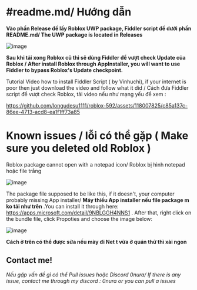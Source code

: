 # #readme.md/ Hướng dẫn
**Vào phần Release để lấy Roblox UWP package, Fiddler script để dưới phần README.md/ The UWP package is located in Releases**

![image](https://github.com/longudesu1111/roblox-592/assets/118007825/cc91a0c2-cde4-4e49-8ec4-4f7891778850)

**Sau khi tải xong Roblox cũ thì sẽ dùng Fiddler để vượt check Update của Roblox / After install Roblox through AppInstaller, you will want to use Fiddler to bypass Roblox's Update checkpoint.**

Tutorial Video how to install Fiddler Script ( by Vinhuchi), if your internet is poor then just download the video and follow what it did / Cách đưa Fiddler script để vượt check Roblox, tải video nếu như mạng yếu để xem :

https://github.com/longudesu1111/roblox-592/assets/118007825/c85a137c-86ee-4713-acd8-ea1f1ff73a85



<h1>Known issues / lỗi có thể gặp ( Make sure you deleted old Roblox )</h1>

Roblox package cannot open with a notepad icon/ Roblox bị hình notepad hoặc file trắng

![image](https://github.com/longudesu1111/roblox-592/assets/118007825/abf0d640-f9f2-47eb-9d35-5d709fc311f5)


 The package file supposed to be like this, if it doesn't, your computer probably missing App installer/ <b>Máy thiếu App installer nếu file package m ko tải như trên</b>
.You can install it through here: https://apps.microsoft.com/detail/9NBLGGH4NNS1 . After that, right click on the bundle file, click Propoties and choose the image below:

![image](https://github.com/longudesu1111/roblox-592/assets/118007825/1dacf4ab-4c11-420a-9025-e61719ee226a)

<b> Cách ở trên có thể được sửa nếu mày đi Net t vừa ở quán thử thì xài ngon </b>

<h2>Contact me!</h2>


*Nếu gặp vấn đề gì có thể Pull issues hoặc Discord 0nura/ If there is any issue, contact me through my discord : 0nura or you can pull a issues*

